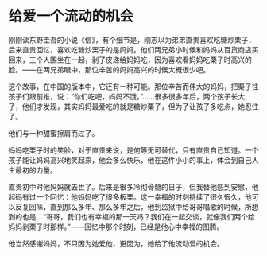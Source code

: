 # 给爱一个流动的机会

刚刚读东野圭吾的小说《信》，有个细节是，刚志以为弟弟直贵喜欢吃糖炒栗子，后来直贵回忆，喜欢吃糖炒栗子的是妈妈。他们两兄弟小时候和妈妈从百货商店买回来，三个人围坐在一起，剥了皮递给妈妈吃，因为喜欢看妈妈吃栗子时高兴的脸。——在两兄弟眼中，那位辛苦的妈妈高兴的时候大概很少吧。 

这个故事，在中国的版本中，它还有一种可能。那位辛苦而伟大的妈妈，把栗子往孩子们跟前推，说：“你们吃吧，妈妈不饿。”……很多很多年后，两个孩子长大了，他们才发现，其实妈妈最爱吃的就是糖炒栗子，但为了让孩子多吃点，她忍住了。 

他们与一种甜蜜擦肩而过了。 

妈妈吃栗子时的笑脸，对于直贵来说，是何等无可替代，只有直贵自己知道。一个孩子能让妈妈高兴地笑起来，他会多么快乐，他在这件小小的事上，体会到自己人生最初的力量。 

直贵初中时他妈妈就去世了。后来是很多冷彻骨髓的日子，但我替他感到安慰，他起码有过一个回忆：他妈妈吃了很多板栗。这一幸福的时刻持续了很久很久，他可以反复回味，直到那么多年、那么多年之后，他到监狱中给哥哥唱歌的时候，所想到的也是：“哥哥，我们也有幸福的那一天吗？我们在一起交谈，就像我们两个给妈妈剥栗子时那样。”——回忆中那个时刻，已经是他心中幸福的图腾。 

他当然感谢妈妈，不只因为她爱他，更因为，她给了他流动爱的机会。